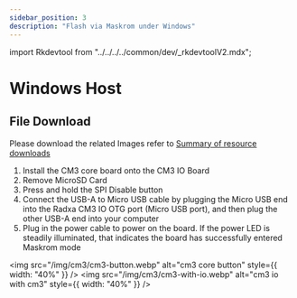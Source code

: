 ```yaml
---
sidebar_position: 3
description: "Flash via Maskrom under Windows"
---
```


import Rkdevtool from "../../../../common/dev/\_rkdevtoolV2.mdx";

# Windows Host

## File Download

Please download the related Images refer to [Summary of resource downloads](../../download)

<Rkdevtool rkdevtool_emmc_img="/img/cm3/cm3-io-rkdevtool-maskrom-flash-system.webp" loader_name="rk356x_spl_loader_ddr1056_v1.10.111.bin" emmc={false} pcie={false} sata={false} >

<ol>
    <li>Install the CM3 core board onto the CM3 IO Board</li>
    <li>Remove MicroSD Card</li>
    <li>Press and hold the SPI Disable button</li>
    <li>Connect the USB-A to Micro USB cable by plugging the Micro USB end into the Radxa CM3 IO OTG port (Micro USB port), and then plug the other USB-A end into your computer</li>
    <li>Plug in the power cable to power on the board. If the power LED is steadily illuminated, that indicates the board has successfully entered Maskrom mode</li>
</ol>

<img src="/img/cm3/cm3-button.webp" alt="cm3 core button" style={{ width: "40%" }} />
<img src="/img/cm3/cm3-with-io.webp" alt="cm3 io with cm3" style={{ width: "40%" }} />

</Rkdevtool>
